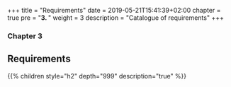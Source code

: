 +++
title = "Requirements"
date = 2019-05-21T15:41:39+02:00
chapter = true
pre = "<b>3. </b>"
weight = 3
description = "Catalogue of requirements"
+++

### Chapter 3

## Requirements

{{% children style="h2" depth="999" description="true" %}}